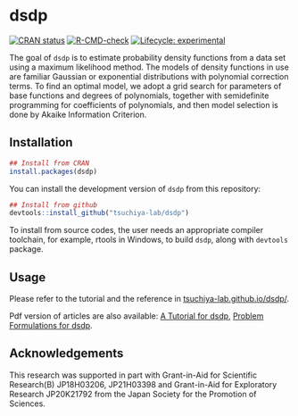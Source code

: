 
<!-- README.md is generated from README.Rmd. Please edit that file -->

# dsdp

<!-- badges: start -->

[![CRAN
status](https://www.r-pkg.org/badges/version/dsdp)](https://CRAN.R-project.org/package=dsdp)
[![R-CMD-check](https://github.com/tsuchiya-lab/dsdp/actions/workflows/R-CMD-check.yaml/badge.svg)](https://github.com/tsuchiya-lab/dsdp/actions/workflows/R-CMD-check.yaml)
[![Lifecycle:
experimental](https://img.shields.io/badge/lifecycle-experimental-orange.svg)](https://lifecycle.r-lib.org/articles/stages.html#experimental)
<!-- badges: end -->

The goal of `dsdp` is to estimate probability density functions from a
data set using a maximum likelihood method. The models of density
functions in use are familiar Gaussian or exponential distributions with
polynomial correction terms. To find an optimal model, we adopt a grid
search for parameters of base functions and degrees of polynomials,
together with semidefinite programming for coefficients of polynomials,
and then model selection is done by Akaike Information Criterion.

## Installation

``` r
## Install from CRAN
install.packages(dsdp)
```

You can install the development version of `dsdp` from this repository:

``` r
## Install from github
devtools::install_github("tsuchiya-lab/dsdp")
```

To install from source codes, the user needs an appropriate compiler
toolchain, for example, rtools in Windows, to build `dsdp`, along with
`devtools` package.

## Usage

Please refer to the tutorial and the reference in
[tsuchiya-lab.github.io/dsdp/](https://tsuchiya-lab.github.io/dsdp/).

Pdf version of articles are also available: [A Tutorial for
dsdp](https://github.com/tsuchiya-lab/dsdp/blob/main/doc/Tutorial.pdf),
[Problem Formulations for
dsdp](https://github.com/tsuchiya-lab/dsdp/blob/main/doc/ProblemFormulations.pdf).

## Acknowledgements

This research was supported in part with Grant-in-Aid for Scientific
Research(B) JP18H03206, JP21H03398 and Grant-in-Aid for Exploratory
Research JP20K21792 from the Japan Society for the Promotion of
Sciences.
